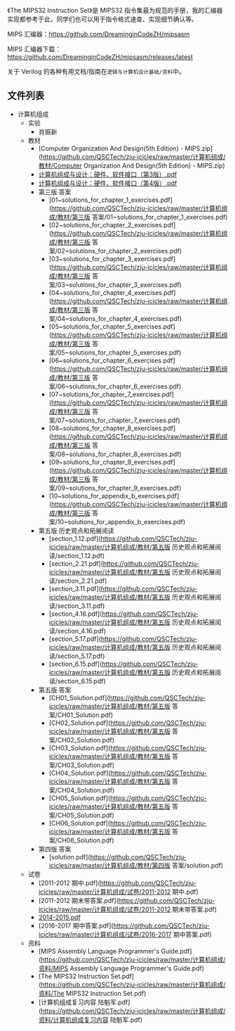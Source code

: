 《The MIPS32 Instruction Set》是 MIPS32 指令集最为规范的手册，我的汇编器实现都参考于此，同学们也可以用于指令格式速查、实现细节确认等。

MIPS 汇编器：https://github.com/DreaminginCodeZH/mipsasm

MIPS 汇编器下载：https://github.com/DreaminginCodeZH/mipsasm/releases/latest

关于 Verilog 的各种有用文档/指南在`逻辑与计算机设计基础/资料`中。


## 文件列表

- 计算机组成
    - 实验
        - 肖振新
    - 教材
        - [Computer Organization And Design(5th Edition) - MIPS.zip](https://github.com/QSCTech/zju-icicles/raw/master/计算机组成/教材/Computer Organization And Design(5th Edition) - MIPS.zip)
        - [计算机组成与设计：硬件、软件接口（第3版）.pdf](https://github.com/QSCTech/zju-icicles/raw/master/计算机组成/教材/计算机组成与设计：硬件、软件接口（第3版）.pdf)
        - [计算机组成与设计：硬件、软件接口（第4版）.pdf](https://github.com/QSCTech/zju-icicles/raw/master/计算机组成/教材/计算机组成与设计：硬件、软件接口（第4版）.pdf)
        - 第三版 答案
            - [01~solutions_for_chapter_1_exercises.pdf](https://github.com/QSCTech/zju-icicles/raw/master/计算机组成/教材/第三版 答案/01~solutions_for_chapter_1_exercises.pdf)
            - [02~solutions_for_chapter_2_exercises.pdf](https://github.com/QSCTech/zju-icicles/raw/master/计算机组成/教材/第三版 答案/02~solutions_for_chapter_2_exercises.pdf)
            - [03~solutions_for_chapter_3_exercises.pdf](https://github.com/QSCTech/zju-icicles/raw/master/计算机组成/教材/第三版 答案/03~solutions_for_chapter_3_exercises.pdf)
            - [04~solutions_for_chapter_4_exercises.pdf](https://github.com/QSCTech/zju-icicles/raw/master/计算机组成/教材/第三版 答案/04~solutions_for_chapter_4_exercises.pdf)
            - [05~solutions_for_chapter_5_exercises.pdf](https://github.com/QSCTech/zju-icicles/raw/master/计算机组成/教材/第三版 答案/05~solutions_for_chapter_5_exercises.pdf)
            - [06~solutions_for_chapter_6_exercises.pdf](https://github.com/QSCTech/zju-icicles/raw/master/计算机组成/教材/第三版 答案/06~solutions_for_chapter_6_exercises.pdf)
            - [07~solutions_for_chapter_7_exercises.pdf](https://github.com/QSCTech/zju-icicles/raw/master/计算机组成/教材/第三版 答案/07~solutions_for_chapter_7_exercises.pdf)
            - [08~solutions_for_chapter_8_exercises.pdf](https://github.com/QSCTech/zju-icicles/raw/master/计算机组成/教材/第三版 答案/08~solutions_for_chapter_8_exercises.pdf)
            - [09~solutions_for_chapter_9_exercises.pdf](https://github.com/QSCTech/zju-icicles/raw/master/计算机组成/教材/第三版 答案/09~solutions_for_chapter_9_exercises.pdf)
            - [10~solutions_for_appendix_b_exercises.pdf](https://github.com/QSCTech/zju-icicles/raw/master/计算机组成/教材/第三版 答案/10~solutions_for_appendix_b_exercises.pdf)
        - 第五版 历史观点和拓展阅读
            - [section_1.12.pdf](https://github.com/QSCTech/zju-icicles/raw/master/计算机组成/教材/第五版 历史观点和拓展阅读/section_1.12.pdf)
            - [section_2.21.pdf](https://github.com/QSCTech/zju-icicles/raw/master/计算机组成/教材/第五版 历史观点和拓展阅读/section_2.21.pdf)
            - [section_3.11.pdf](https://github.com/QSCTech/zju-icicles/raw/master/计算机组成/教材/第五版 历史观点和拓展阅读/section_3.11.pdf)
            - [section_4.16.pdf](https://github.com/QSCTech/zju-icicles/raw/master/计算机组成/教材/第五版 历史观点和拓展阅读/section_4.16.pdf)
            - [section_5.17.pdf](https://github.com/QSCTech/zju-icicles/raw/master/计算机组成/教材/第五版 历史观点和拓展阅读/section_5.17.pdf)
            - [section_6.15.pdf](https://github.com/QSCTech/zju-icicles/raw/master/计算机组成/教材/第五版 历史观点和拓展阅读/section_6.15.pdf)
        - 第五版 答案
            - [CH01_Solution.pdf](https://github.com/QSCTech/zju-icicles/raw/master/计算机组成/教材/第五版 答案/CH01_Solution.pdf)
            - [CH02_Solution.pdf](https://github.com/QSCTech/zju-icicles/raw/master/计算机组成/教材/第五版 答案/CH02_Solution.pdf)
            - [CH03_Solution.pdf](https://github.com/QSCTech/zju-icicles/raw/master/计算机组成/教材/第五版 答案/CH03_Solution.pdf)
            - [CH04_Solution.pdf](https://github.com/QSCTech/zju-icicles/raw/master/计算机组成/教材/第五版 答案/CH04_Solution.pdf)
            - [CH05_Solution.pdf](https://github.com/QSCTech/zju-icicles/raw/master/计算机组成/教材/第五版 答案/CH05_Solution.pdf)
            - [CH06_Solution.pdf](https://github.com/QSCTech/zju-icicles/raw/master/计算机组成/教材/第五版 答案/CH06_Solution.pdf)
        - 第四版 答案
            - [solution.pdf](https://github.com/QSCTech/zju-icicles/raw/master/计算机组成/教材/第四版 答案/solution.pdf)
    - 试卷
        - [2011-2012 期中.pdf](https://github.com/QSCTech/zju-icicles/raw/master/计算机组成/试卷/2011-2012 期中.pdf)
        - [2011-2012 期末带答案.pdf](https://github.com/QSCTech/zju-icicles/raw/master/计算机组成/试卷/2011-2012 期末带答案.pdf)
        - [2014-2015.pdf](https://github.com/QSCTech/zju-icicles/raw/master/计算机组成/试卷/2014-2015.pdf)
        - [2016-2017 期中答案.pdf](https://github.com/QSCTech/zju-icicles/raw/master/计算机组成/试卷/2016-2017 期中答案.pdf)
    - 资料
        - [MIPS Assembly Language Programmer's Guide.pdf](https://github.com/QSCTech/zju-icicles/raw/master/计算机组成/资料/MIPS Assembly Language Programmer's Guide.pdf)
        - [The MIPS32 Instruction Set.pdf](https://github.com/QSCTech/zju-icicles/raw/master/计算机组成/资料/The MIPS32 Instruction Set.pdf)
        - [计算机组成复习内容 陆魁军.pdf](https://github.com/QSCTech/zju-icicles/raw/master/计算机组成/资料/计算机组成复习内容 陆魁军.pdf)

